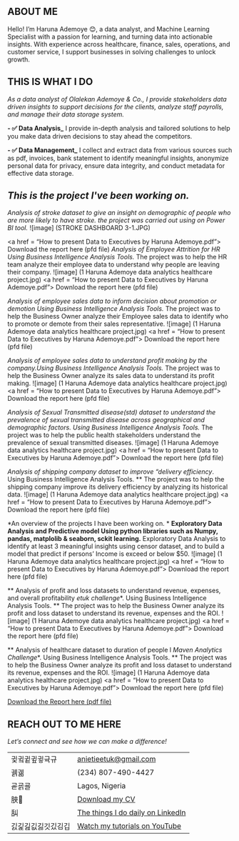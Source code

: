 ## ABOUT ME
Hello! I’m Haruna Ademoye 😊, a data analyst, and Machine Learning Specialist with a passion for learning, and turning data into actionable insights. With experience across healthcare, finance, sales, operations, and customer service, I support businesses in solving challenges to unlock growth.

## THIS IS WHAT I DO
*As a data analyst of Olalekan Ademoye & Co., I provide stakeholders data driven insights to support decisions for the clients, analyze staff payrolls, and manage their data storage system.*

**- ✅ Data Analysis_**
I provide in-depth analysis and tailored solutions to help you make data driven decisions to stay ahead the competitors. 

**- ✅ Data Management_**
I collect and extract data from various sources such as pdf, invoices, bank statement to identify meaningful insights, anonymize personal data for privacy, ensure data integrity, and conduct metadata for effective data storage.

## *This is the project I've been working on.* 

*Analysis of stroke dataset to give an insight on demographic of people who are more likely to have stroke. the project was carried out using on Power BI tool.*
![image] (STROKE DASHBOARD 3-1.JPG)


<a href = “How to present Data to Executives by Haruna Ademoye.pdf”> Download the report here (pfd file)</a>
*Analysis of Employee Attrition for HR Using Business Intelligence Analysis Tools.* 
The project was to help the HR team analyze their employee data to understand why people are leaving their company. 
![image] (1 Haruna Ademoye data analytics healthcare project.jpg)
<a href = “How to present Data to Executives by Haruna Ademoye.pdf”> Download the report here (pfd file)</a>

*Analysis of employee sales data to inform decision about promotion or demotion Using Business Intelligence Analysis Tools.*
The project was to help the Business Owner analyze their Employee sales data to identify who to promote or demote from their sales representative.
![image] (1 Haruna Ademoye data analytics healthcare project.jpg)
<a href = “How to present Data to Executives by Haruna Ademoye.pdf”> Download the report here (pfd file)</a>

*Analysis of employee sales data to understand profit making by the company.Using Business Intelligence Analysis Tools.* 
The project was to help the Business Owner analyze its sales data to understand its profit making.
![image] (1 Haruna Ademoye data analytics healthcare project.jpg)
<a href = “How to present Data to Executives by Haruna Ademoye.pdf”> Download the report here (pfd file)</a>

*Analysis of Sexual Transmitted disease(std) dataset to understand the prevalence of sexual transmitted disease across geographical and demographic factors. Using Business Intelligence Analysis Tools.* 
The project was to help the public health stakeholders understand the prevalence of sexual transmitted diseases.
![image] (1 Haruna Ademoye data analytics healthcare project.jpg)
<a href = “How to present Data to Executives by Haruna Ademoye.pdf”> Download the report here (pfd file)</a>


*Analysis of shipping company dataset to improve “delivery efficiency*. Using Business Intelligence Analysis Tools. ** 
The project was to help the shipping company improve its delivery efficiency by analyzing its historical data.
![image] (1 Haruna Ademoye data analytics healthcare project.jpg)
<a href = “How to present Data to Executives by Haruna Ademoye.pdf”> Download the report here (pfd file)</a>

*An overview of the projects I have been working on. *
**Exploratory Data Analysis and Predictive model Using python libraries such as Numpy, pandas, matplolib & seaborn,  sckit learning.** 
Exploratory Data Analysis to identify at least 3 meaningful insights using censor dataset, and to build a model that predict if persons’ Income is exceed or below $50. 
![image] (1 Haruna Ademoye data analytics healthcare project.jpg)
<a href = “How to present Data to Executives by Haruna Ademoye.pdf”> Download the report here (pfd file)</a>

** Analysis of profit and loss datasets to understand revenue, expenses, and overall profitability *etuk challenge**. Using Business Intelligence Analysis Tools. ** 
The project was to help the Business Owner analyze its profit and loss dataset to understand its revenue, expenses and the ROI.
![image] (1 Haruna Ademoye data analytics healthcare project.jpg)
<a href = “How to present Data to Executives by Haruna Ademoye.pdf”> Download the report here (pfd file)</a>

** Analysis of healthcare dataset to duration of people l *Maven Analytics Challenge**. Using Business Intelligence Analysis Tools. ** 
The project was to help the Business Owner analyze its profit and loss dataset to understand its revenue, expenses and the ROI.
![image] (1 Haruna Ademoye data analytics healthcare project.jpg)
<a href = “How to present Data to Executives by Haruna Ademoye.pdf”> Download the report here (pfd file)</a>

<a href="17 How to Present Data to Executives by Anietie Etuk.pdf">Download 
the Report here (pdf file)</a> 


## REACH OUT TO ME HERE
 
*Let’s connect and see how we can make a difference!* 
<table> 
 <tbody> 
 <tr> 
 <td>귗귘귙귚귛귝규</td> 
 <td><a 
href="mailto:anietieetuk@gmail.com">anietieetuk@gmail.com</a></td> 
 </tr> 
 <tr> 
 <td>궭궮</td> 
 <td>(234) 807-490-4427</td> 
 </tr> 
 <tr> 
 <td>굗굙굘</td> 
 <td>Lagos, Nigeria</td> 
 </tr> 
 <tr> 
 <td>脥</td> 
 <td><a 
href="https://etuk123456.github.io/portfolio1/docs/Profile.pdf">Download my 
CV</a></td> 
 </tr> 
 <tr> 
 <td>舏</td> 
 <td><a href="https://linkedin.com/in/etukanietie">The things I do daily 
on LinkedIn</a></td> 
 </tr> 
 <tr> 
 <td>긼긽긾깂긿깃깄김깁</td> 
 <td><a href="https://www.youtube.com/@LearnwithEtuk">Watch my tutorials 
on YouTube</a></td> 
 </tr> 
 </tbody> 
</table> 
